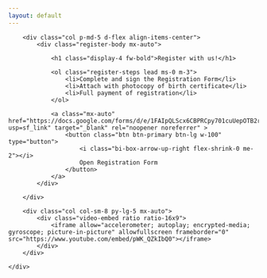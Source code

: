 ```yaml
---
layout: default
---
```


<div class="container-fluid my-4 my-xl-5">
    <div class="col-xl-10 mx-auto row row-cols-1 row-cols-lg-2 g-4">

        <div class="col p-md-5 d-flex align-items-center">
			<div class="register-body mx-auto">

				<h1 class="display-4 fw-bold">Register with us!</h1>
				
				<ol class="register-steps lead ms-0 m-3">
					<li>Complete and sign the Registration Form</li>
					<li>Attach with photocopy of birth certificate​</li>
					<li>Full payment of registration</li>
				</ol>

				<a class="mx-auto" href="https://docs.google.com/forms/d/e/1FAIpQLScx6CBPRCpy701cuUepOTB2r7_d0DdaYDuIRtPN5U5OtV7phQ/viewform?usp=sf_link" target="_blank" rel="noopener noreferrer" >
					<button class="btn btn-primary btn-lg w-100" type="button">
						<i class="bi-box-arrow-up-right flex-shrink-0 me-2"></i>
						Open Registration Form
					</button>
				</a>
			</div>

		</div>

        <div class="col col-sm-8 py-lg-5 mx-auto">
			<div class="video-embed ratio ratio-16x9">
				<iframe allow="accelerometer; autoplay; encrypted-media; gyroscope; picture-in-picture" allowfullscreen frameborder="0" src="https://www.youtube.com/embed/pWK_QZkIbQ0"></iframe>
			</div>
		</div>

    </div>
</div>
